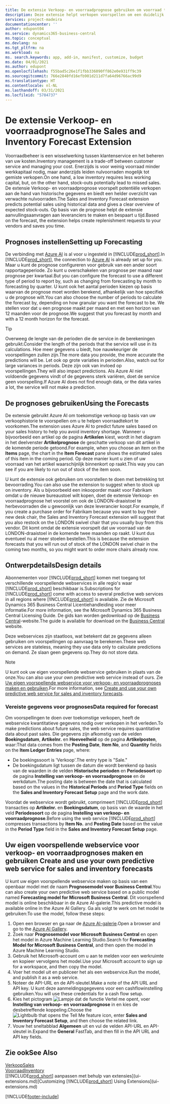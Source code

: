 ```yaml
---
title: De extensie Verkoop- en voorraadprognose gebruiken om voorraad te beheren | Microsoft Docs
description: Deze extensie helpt verkopen voorspellen om een duidelijk overzicht te krijgen van verwachte nulvoorraden en helpt u zelfs aanvullingsorders voor leveranciers te maken.
services: project-madeira
documentationcenter: ''
author: edupont04
ms.service: dynamics365-business-central
ms.topic: conceptual
ms.devlang: na
ms.tgt_pltfrm: na
ms.workload: na
ms. search.keywords: app, add-in, manifest, customize, budget
ms.date: 04/01/2021
ms.author: edupont
ms.openlocfilehash: f55bad5c26e1f1fbb336090ff862e0e931ff9c39
ms.sourcegitcommit: 766e2840fd16efb901d211d7fa64d96766ac99d9
ms.translationtype: HT
ms.contentlocale: nl-NL
ms.lasthandoff: 03/31/2021
ms.locfileid: "5784737"
---
```

# <a name="the-sales-and-inventory-forecast-extension"></a><span data-ttu-id="69534-103">De extensie Verkoop- en voorraadprognose</span><span class="sxs-lookup"><span data-stu-id="69534-103">The Sales and Inventory Forecast Extension</span></span>
<span data-ttu-id="69534-104">Voorraadbeheer is een wisselwerking tussen klantenservice en het beheren van uw kosten.</span><span class="sxs-lookup"><span data-stu-id="69534-104">Inventory management is a trade-off between customer service and managing your cost.</span></span> <span data-ttu-id="69534-105">Enerzijds is voor weinig voorraad minder werkkapitaal nodig, maar anderzijds leiden nulvoorraden mogelijk tot gemiste verkopen.</span><span class="sxs-lookup"><span data-stu-id="69534-105">On one hand, a low inventory requires less working capital, but, on the other hand, stock-outs potentially lead to missed sales.</span></span> <span data-ttu-id="69534-106">De extensie Verkoop- en voorraadprognose voorspelt potentiële verkopen aan de hand van historische gegevens en biedt een helder overzicht van verwachte nulvoorraden.</span><span class="sxs-lookup"><span data-stu-id="69534-106">The Sales and Inventory Forecast extension predicts potential sales using historical data and gives a clear overview of expected stock-outs.</span></span> <span data-ttu-id="69534-107">Op basis van de prognose helpt de extensie aanvullingsaanvragen aan leveranciers te maken en bespaart u tijd.</span><span class="sxs-lookup"><span data-stu-id="69534-107">Based on the forecast, the extension helps create replenishment requests to your vendors and saves you time.</span></span>  

## <a name="setting-up-forecasting"></a><span data-ttu-id="69534-108">Prognoses instellen</span><span class="sxs-lookup"><span data-stu-id="69534-108">Setting up Forecasting</span></span>
<span data-ttu-id="69534-109">De verbinding met [Azure AI](https://azure.microsoft.com/overview/ai-platform/) is al voor u ingesteld in [!INCLUDE[prod_short](includes/prod_short.md)].</span><span class="sxs-lookup"><span data-stu-id="69534-109">In [!INCLUDE[prod_short](includes/prod_short.md)], the connection to [Azure AI](https://azure.microsoft.com/overview/ai-platform/) is already set up for you.</span></span> <span data-ttu-id="69534-110">Maar u kunt de prognose configureren voor gebruik van een ander soort rapportageperiode. Zo kunt u overschakelen van prognose per maand naar prognose per kwartaal.</span><span class="sxs-lookup"><span data-stu-id="69534-110">But you can configure the forecast to use a different type of period to report by, such as changing from forecasting by month to forecasting by quarter.</span></span> <span data-ttu-id="69534-111">U kunt ook het aantal perioden kiezen op basis waarvan de prognose moet worden berekend, afhankelijk van hoe specifiek u de prognose wilt.</span><span class="sxs-lookup"><span data-stu-id="69534-111">You can also choose the number of periods to calculate the forecast by, depending on how granular you want the forecast to be.</span></span> <span data-ttu-id="69534-112">We stellen voor dat u een prognose maakt per maand en met een horizon van 12 maanden voor de prognose.</span><span class="sxs-lookup"><span data-stu-id="69534-112">We suggest that you forecast by month and with a 12 month horizon for the forecast.</span></span> 

> [!TIP]  
>   <span data-ttu-id="69534-113">Overweeg de lengte van de perioden die de service in de berekeningen gebruikt.</span><span class="sxs-lookup"><span data-stu-id="69534-113">Consider the length of the periods that the service will use in its calculations.</span></span> <span data-ttu-id="69534-114">Hoe meer gegevens u biedt, hoe nauwkeuriger de voorspellingen zullen zijn.</span><span class="sxs-lookup"><span data-stu-id="69534-114">The more data you provide, the more accurate the predictions will be.</span></span> <span data-ttu-id="69534-115">Let ook op grote variaties in perioden.</span><span class="sxs-lookup"><span data-stu-id="69534-115">Also, watch out for large variances in periods.</span></span> <span data-ttu-id="69534-116">Deze zijn ook van invloed op voorspellingen.</span><span class="sxs-lookup"><span data-stu-id="69534-116">They will also impact predictions.</span></span> <span data-ttu-id="69534-117">Als Azure AI niet voldoende gegevens vindt of de gegevens sterk variëren, doet de service geen voorspelling.</span><span class="sxs-lookup"><span data-stu-id="69534-117">If Azure AI does not find enough data, or the data varies a lot, the service will not make a prediction.</span></span>

## <a name="using-the-forecasts"></a><span data-ttu-id="69534-118">De prognoses gebruiken</span><span class="sxs-lookup"><span data-stu-id="69534-118">Using the Forecasts</span></span>
<span data-ttu-id="69534-119">De extensie gebruikt Azure AI om toekomstige verkoop op basis van uw verkoophistorie te voorspellen om u te helpen voorraadtekort te voorkomen.</span><span class="sxs-lookup"><span data-stu-id="69534-119">The extension uses Azure AI to predict future sales based on your sales history to help you avoid inventory shortage.</span></span> <span data-ttu-id="69534-120">Wanneer u bijvoorbeeld een artikel op de pagina **Artikelen** kiest, wordt in het diagram in het deelvenster **Artikelprognose** de geschatte verkoop van dit artikel in de komende periode getoond.</span><span class="sxs-lookup"><span data-stu-id="69534-120">For example, when you choose an item on the **Items** page, the chart in the **Item Forecast** pane shows the estimated sales of this item in the coming period.</span></span> <span data-ttu-id="69534-121">Op deze manier kunt u zien of uw voorraad van het artikel waarschijnlijk binnenkort op raakt.</span><span class="sxs-lookup"><span data-stu-id="69534-121">This way you can see if you are likely to run out of stock of the item soon.</span></span>  

<span data-ttu-id="69534-122">U kunt de extensie ook gebruiken om voorstellen te doen met betrekking tot bevoorrading.</span><span class="sxs-lookup"><span data-stu-id="69534-122">You can also use the extension to suggest when to stock up on inventory.</span></span> <span data-ttu-id="69534-123">Als u bijvoorbeeld een inkooporder maakt voor Fabrikam omdat u de nieuwe bureaustoel wilt kopen, doet de extensie Verkoop- en voorraadprognose het voorstel om ook de LONDON-draaistoel te herbevoorraden die u gewoonlijk van deze leverancier koopt.</span><span class="sxs-lookup"><span data-stu-id="69534-123">For example, if you create a purchase order for Fabrikam because you want to buy their new desk chair, the Sales and Inventory Forecast extension will suggest that you also restock on the LONDON swivel chair that you usually buy from this vendor.</span></span> <span data-ttu-id="69534-124">Dit komt omdat de extensie voorspelt dat uw voorraad van de LONDON-draaistoel in de komende twee maanden op raakt. U kunt dus eventueel nu al meer stoelen bestellen.</span><span class="sxs-lookup"><span data-stu-id="69534-124">This is because the extension forecasts that you will run out of stock of the LONDON swivel chair in the coming two months, so you might want to order more chairs already now.</span></span>  

## <a name="design-details"></a><span data-ttu-id="69534-125">Ontwerpdetails</span><span class="sxs-lookup"><span data-stu-id="69534-125">Design details</span></span>
<span data-ttu-id="69534-126">Abonnementen voor [!INCLUDE[prod_short](includes/prod_short.md)] komen met toegang tot verschillende voorspellende webservices in alle regio's waar [!INCLUDE[prod_short](includes/prod_short.md)] beschikbaar is.</span><span class="sxs-lookup"><span data-stu-id="69534-126">Subscriptions for [!INCLUDE[prod_short](includes/prod_short.md)] come with access to several predictive web services in all regions where [!INCLUDE[prod_short](includes/prod_short.md)] is available.</span></span> <span data-ttu-id="69534-127">Zie de Microsoft Dynamics 365 Business Central Licentiehandleiding voor meer informatie.</span><span class="sxs-lookup"><span data-stu-id="69534-127">For more information, see the Microsoft Dynamics 365 Business Central Licensing Guide.</span></span> <span data-ttu-id="69534-128">De gids kan worden gedownload op de [Business Central](https://dynamics.microsoft.com/en-us/business-central/overview/)-website.</span><span class="sxs-lookup"><span data-stu-id="69534-128">The guide is available for download on the [Business Central](https://dynamics.microsoft.com/en-us/business-central/overview/) website.</span></span> 

<span data-ttu-id="69534-129">Deze webservices zijn staatloos, wat betekent dat ze gegevens alleen gebruiken om voorspellingen op aanvraag te berekenen.</span><span class="sxs-lookup"><span data-stu-id="69534-129">These web services are stateless, meaning they use data only to calculate predictions on demand.</span></span> <span data-ttu-id="69534-130">Ze slaan geen gegevens op.</span><span class="sxs-lookup"><span data-stu-id="69534-130">They do not store data.</span></span>

> [!NOTE]  
>   <span data-ttu-id="69534-131">U kunt ook uw eigen voorspellende webservice gebruiken in plaats van de onze.</span><span class="sxs-lookup"><span data-stu-id="69534-131">You can also use your own predictive web service instead of ours.</span></span> <span data-ttu-id="69534-132">Zie [Uw eigen voorspellende webservice voor verkoop- en voorraadprognoses maken en gebruiken](#AnchorText).</span><span class="sxs-lookup"><span data-stu-id="69534-132">For more information, see [Create and use your own predictive web service for sales and inventory forecasts](#AnchorText).</span></span> 

### <a name="data-required-for-forecast"></a><span data-ttu-id="69534-133">Vereiste gegevens voor prognoses</span><span class="sxs-lookup"><span data-stu-id="69534-133">Data required for forecast</span></span>
<span data-ttu-id="69534-134">Om voorspellingen te doen over toekomstige verkopen, heeft de webservice kwantitatieve gegevens nodig over verkopen in het verleden.</span><span class="sxs-lookup"><span data-stu-id="69534-134">To make predictions about future sales, the web service requires quantitative data about past sales.</span></span> <span data-ttu-id="69534-135">Die gegevens zijn afkomstig van de velden **Boekingsdatum**, **Artikelnr.** en **Hoeveelheid** op de pagina **Artikelposten**, waar:</span><span class="sxs-lookup"><span data-stu-id="69534-135">That data comes from the **Posting Date**, **Item No**, and **Quantity** fields on the **Item Ledger Entries** page, where:</span></span>
-    <span data-ttu-id="69534-136">De boekingssoort is 'Verkoop'.</span><span class="sxs-lookup"><span data-stu-id="69534-136">The entry type is "Sale."</span></span>
- <span data-ttu-id="69534-137">De boekingsdatum ligt tussen de datum die wordt berekend op basis van de waarden in de velden **Historische perioden** en **Periodesoort** op de pagina **Instelling van verkoop- en voorraadprognose** en de werkdatum.</span><span class="sxs-lookup"><span data-stu-id="69534-137">The posting date is between the date that is calculated based on the values in the **Historical Periods** and **Period Type** fields on the **Sales and Inventory Forecast Setup** page and the work date.</span></span>

<span data-ttu-id="69534-138">Voordat de webservice wordt gebruikt, comprimeert [!INCLUDE[prod_short](includes/prod_short.md)] transacties op **Artikelnr.** en **Boekingsdatum**, op basis van de waarde in het veld **Periodesoort** op de pagina **Instelling van verkoop- en voorraadprognose**.</span><span class="sxs-lookup"><span data-stu-id="69534-138">Before using the web service [!INCLUDE[prod_short](includes/prod_short.md)] compresses transactions by **Item No.** and **Posting Date** based on the value in the **Period Type** field in the **Sales and Inventory Forecast Setup** page.</span></span>

## <a name="create-and-use-your-own-predictive-web-service-for-sales-and-inventory-forecasts"></a><span data-ttu-id="69534-139"><a name="AnchorText"> </a>Uw eigen voorspellende webservice voor verkoop- en voorraadprognoses maken en gebruiken</span><span class="sxs-lookup"><span data-stu-id="69534-139"><a name="AnchorText"> </a>Create and use your own predictive web service for sales and inventory forecasts</span></span>
<span data-ttu-id="69534-140">U kunt uw eigen voorspellende webservice maken op basis van een openbaar model met de naam **Prognosemodel voor Business Central**.</span><span class="sxs-lookup"><span data-stu-id="69534-140">You can also create your own predictive web service based on a public model named **Forecasting model for Microsoft Business Central**.</span></span> <span data-ttu-id="69534-141">Dit voorspellend model is online beschikbaar in de Azure AI-galerie.</span><span class="sxs-lookup"><span data-stu-id="69534-141">This predictive model is available online in the Azure AI Gallery.</span></span> <span data-ttu-id="69534-142">Ga als volgt te werk om het model te gebruiken:</span><span class="sxs-lookup"><span data-stu-id="69534-142">To use the model, follow these steps:</span></span>  

1. <span data-ttu-id="69534-143">Open een browser en ga naar de [Azure AI-galerie](https://go.microsoft.com/fwlink/?linkid=828352).</span><span class="sxs-lookup"><span data-stu-id="69534-143">Open a browser and go to the [Azure AI Gallery](https://go.microsoft.com/fwlink/?linkid=828352).</span></span>  
2. <span data-ttu-id="69534-144">Zoek naar **Prognosemodel voor Microsoft Business Central** en open het model in Azure Machine Learning Studio.</span><span class="sxs-lookup"><span data-stu-id="69534-144">Search for **Forecasting Model for Microsoft Business Central**, and then open the model in Azure Machine Learning Studio.</span></span>  
3. <span data-ttu-id="69534-145">Gebruik het Microsoft-account om u aan te melden voor een werkruimte en kopieer vervolgens het model.</span><span class="sxs-lookup"><span data-stu-id="69534-145">Use your Microsoft account to sign up for a workspace, and then copy the model.</span></span>  
4. <span data-ttu-id="69534-146">Voer het model uit en publiceer het als een webservice.</span><span class="sxs-lookup"><span data-stu-id="69534-146">Run the model, and publish it as a web service.</span></span>  
5. <span data-ttu-id="69534-147">Noteer de API-URL en de API-sleutel.</span><span class="sxs-lookup"><span data-stu-id="69534-147">Make a note of the API URL and API key.</span></span> <span data-ttu-id="69534-148">U kunt deze aanmeldingsgegevens voor een cashflowinstelling gebruiken.</span><span class="sxs-lookup"><span data-stu-id="69534-148">You will use these credentials for a cash flow setup.</span></span>  
6. <span data-ttu-id="69534-149">Kies het pictogram ![Lampje dat de functie Vertel me opent](media/ui-search/search_small.png "Vertel me wat u wilt doen"), voer **Instelling van verkoop- en voorraadprognose** in en kies de desbetreffende koppeling.</span><span class="sxs-lookup"><span data-stu-id="69534-149">Choose the ![Lightbulb that opens the Tell Me feature](media/ui-search/search_small.png "Tell me what you want to do") icon, enter **Sales and Inventory Forecast Setup**, and then choose the related link.</span></span>  
7. <span data-ttu-id="69534-150">Vouw het sneltabblad **Algemeen** uit en vul de velden API-URL en API-sleutel in.</span><span class="sxs-lookup"><span data-stu-id="69534-150">Expand the **General** FastTab, and then fill in the API URL and API key fields.</span></span>  


## <a name="see-also"></a><span data-ttu-id="69534-151">Zie ook</span><span class="sxs-lookup"><span data-stu-id="69534-151">See Also</span></span>
[<span data-ttu-id="69534-152">Verkoop</span><span class="sxs-lookup"><span data-stu-id="69534-152">Sales</span></span>](sales-manage-sales.md)  
[<span data-ttu-id="69534-153">Voorraad</span><span class="sxs-lookup"><span data-stu-id="69534-153">Inventory</span></span>](inventory-manage-inventory.md)  
<span data-ttu-id="69534-154">[[!INCLUDE[prod_short](includes/prod_short.md)] aanpassen met behulp van extensies](ui-extensions.md)</span><span class="sxs-lookup"><span data-stu-id="69534-154">[Customizing [!INCLUDE[prod_short](includes/prod_short.md)] Using Extensions](ui-extensions.md)</span></span>  


[!INCLUDE[footer-include](includes/footer-banner.md)]